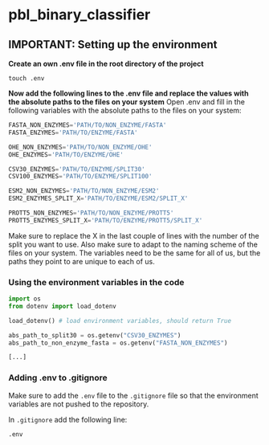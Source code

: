 # pbl_binary_classifier

## IMPORTANT: Setting up the environment

**Create an own .env file in the root directory of the project** 

`touch .env`

**Now add the following lines to the .env file and replace the values with the absolute paths to the files on your system**
Open .env and fill in the following variables with the absolute paths to the files on your system:

```python
FASTA_NON_ENZYMES='PATH/TO/NON_ENZYME/FASTA'
FASTA_ENZYMES='PATH/TO/ENZYME/FASTA'

OHE_NON_ENZYMES='PATH/TO/NON_ENZYME/OHE'
OHE_ENZYMES='PATH/TO/ENZYME/OHE'

CSV30_ENZYMES='PATH/TO/ENZYME/SPLIT30'
CSV100_ENZYMES='PATH/TO/ENZYME/SPLIT100'

ESM2_NON_ENZYMES='PATH/TO/NON_ENZYME/ESM2'
ESM2_ENZYMES_SPLIT_X='PATH/TO/ENZYME/ESM2/SPLIT_X'

PROTT5_NON_ENZYMES='PATH/TO/NON_ENZYME/PROTT5'
PROTT5_ENZYMES_SPLIT_X='PATH/TO/ENZYME/PROTT5/SPLIT_X'
```

Make sure to replace the X in the last couple of lines with the number of the split you want to use. Also make 
sure to adapt to the naming scheme of the files on your system. The variables need to be the same for all of us,
but the paths they point to are unique to each of us.

### Using the environment variables in the code
```python
import os
from dotenv import load_dotenv

load_dotenv() # load environment variables, should return True

abs_path_to_split30 = os.getenv("CSV30_ENZYMES")
abs_path_to_non_enzyme_fasta = os.getenv("FASTA_NON_ENZYMES")

[...]
```

### Adding .env to .gitignore

Make sure to add the `.env` file to the `.gitignore` file so that the environment variables are not pushed to the repository.

In `.gitignore` add the following line:
```
.env
```

